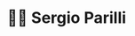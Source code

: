 <div align="center">

<h1>👨‍💻 Sergio Parilli</h1>

<p style="font-size: 18px; animation: fadeIn 2s ease-in-out;">
  <strong>👋 Hi, I'm Sergio Parilli</strong><br>
  👀 I'm interested in learning more every day <br>
  🌱 I'm currently learning Python <br>
  💞️ I'm looking to collaborate in everything I can <br>
  😄 Pronouns: ParilliS <br>
  ⚡ Fun fact: Everything is for a hobby <br><br>
  <strong>👋 Hola, soy Sergio Parilli</strong><br>
  👀 Me interesa aprender cada día más <br>
  🌱 Actualmente estoy aprendiendo Python <br>
  💞️ Busco colaborar en todo lo que pueda <br>
  😄 Pronombres: ParilliS <br>
  ⚡ Dato curioso: Todo es por hobby
</p>

</div>

<style>
@keyframes fadeIn {
  0% {opacity: 0; transform: translateY(10px);}
  100% {opacity: 1; transform: translateY(0);}
}
p {
  animation: fadeIn 2s ease-in-out;
}
</style>


<!---
P4rilliS/P4rilliS is a ✨ special ✨ repository because its `README.md` (this file) appears on your GitHub profile.
You can click the Preview link to take a look at your changes.
--->
